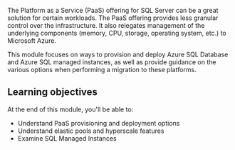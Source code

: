 The Platform as a Service (PaaS) offering for SQL Server can be a great solution for certain workloads. The PaaS offering provides less granular control over the infrastructure. It also relegates management of the underlying components (memory, CPU, storage, operating system, etc.) to Microsoft Azure.

This module focuses on ways to provision and deploy Azure SQL Database and Azure SQL managed instances, as well as provide guidance on the various options when performing a migration to these platforms.

## Learning objectives

At the end of this module, you'll be able to:

- Understand PaaS provisioning and deployment options
- Understand elastic pools and hyperscale features
- Examine SQL Managed Instances

